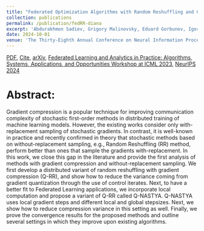 ```yaml
---
title: "Federated Optimization Algorithms with Random Reshuffling and Gradient Compression"
collection: publications
permalink: /publication/fedRR-diana
excerpt: 'Abdurakhmon Sadiev, Grigory Malinovsky, Eduard Gorbunov, Igor Sokolov, Ahmed Khaled, Konstantin Burlachenko, Peter Richtárik'
date: 2024-10-01
venue: 'The Thirty-Eighth Annual Conference on Neural Information Processing Systems (NeurIPS 2024)'
---
```


[PDF](https://arxiv.org/pdf/2206.07021), [Cite](https://grigory-malinovsky.github.io/files/fedrr-diana.txt), [arXiv](https://arxiv.org/abs/2206.07021), [Federated Learning and Analytics in Practice: Algorithms, Systems, Applications, and Opportunities Workshop at ICML 2023](https://fl-icml2023.github.io), [NeurIPS 2024](https://nips.cc/virtual/2024/poster/96110)

Abstract:
======
Gradient compression is a popular technique for improving communication complexity of stochastic first-order methods in distributed training of machine learning models. However, the existing works consider only with-replacement sampling of stochastic gradients. In contrast, it is well-known in practice and recently confirmed in theory that stochastic methods based on without-replacement sampling, e.g., Random Reshuffling (RR) method, perform better than ones that sample the gradients with-replacement. In this work, we close this gap in the literature and provide the first analysis of methods with gradient compression and without-replacement sampling. We first develop a distributed variant of random reshuffling with gradient compression (Q-RR), and show how to reduce the variance coming from gradient quantization through the use of control iterates. Next, to have a better fit to Federated Learning applications, we incorporate local computation and propose a variant of Q-RR called Q-NASTYA. Q-NASTYA uses local gradient steps and different local and global stepsizes. Next, we show how to reduce compression variance in this setting as well. Finally, we prove the convergence results for the proposed methods and outline several settings in which they improve upon existing algorithms.
